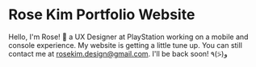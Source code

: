 # Rose Kim Portfolio Website
Hello, I'm Rose! 🙌 a UX Designer at PlayStation working on a mobile and console experience. My website is getting a little tune up. You can still contact me at <a href="mailto:rosekim.design@gmail.com">rosekim.design@gmail.com</a>. I'll be back soon! ٩(⍩)و
